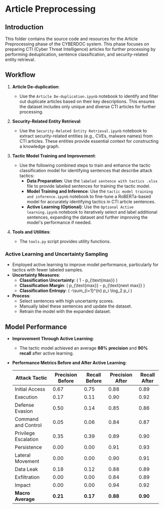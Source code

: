 # Article Preprocessing

## Introduction

This folder contains the source code and resources for the Article Preprocessing phase of the CYBERDOC system. This phase focuses on preparing CTI (Cyber Threat Intelligence) articles for further processing by performing deduplication, sentence classification, and security-related entity retrieval.

## Workflow

1. **Article De-duplication**:
   - Use the `Article De-duplication.ipynb` notebook to identify and filter out duplicate articles based on their key descriptions. This ensures the dataset includes only unique and diverse CTI articles for further processing.

2. **Security-Related Entity Retrieval**:
   - Use the `Security-Related Entity Retrieval.ipynb` notebook to extract security-related entities (e.g., CVEs, malware names) from CTI articles. These entities provide essential context for constructing a knowledge graph.

3. **Tactic Model Training and Improvement**:
   - Use the following combined steps to train and enhance the tactic classification model for identifying sentences that describe attack tactics:
     - **Data Preparation**: Use the `labeled sentence with tactics .xlsx` file to provide labeled sentences for training the tactic model.
     - **Model Training and Inference**: Use the `tactic model training and inference.ipynb` notebook to fine-tune a RoBERTa-based model for accurately identifying tactics in CTI article sentences.
     - **Active Learning (Optional)**: Use the `Optional Active learning.ipynb` notebook to iteratively select and label additional sentences, expanding the dataset and further improving the model's performance if needed.

4. **Tools and Utilities**:
   - The `tools.py` script provides utility functions.


### Active Learning and Uncertainty Sampling

- Employed active learning to improve model performance, particularly for tactics with fewer labeled samples.
- **Uncertainty Measures**:
  - **Classification Uncertainty**: \( 1 - p_{\text{max}} \)
  - **Classification Margin**: \( p_{\text{max}} - p_{\text{next max}} \)
  - **Classification Entropy**: \( -\sum_{i=1}^{n} p_i \log_2 p_i \)
- **Process**:
  - Select sentences with high uncertainty scores.
  - Manually label these sentences and update the dataset.
  - Retrain the model with the expanded dataset.

## Model Performance

- **Improvement Through Active Learning**:
  - The tactic model achieved an average **88% precision** and **90% recall** after active learning.
- **Performance Metrics Before and After Active Learning**:

  | Attack Tactic       | Precision Before | Recall Before | Precision After | Recall After |
  |---------------------|------------------|---------------|-----------------|--------------|
  | Initial Access      | 0.67             | 0.75          | 0.88            | 0.89         |
  | Execution           | 0.17             | 0.11          | 0.90            | 0.92         |
  | Defense Evasion     | 0.50             | 0.14          | 0.85            | 0.86         |
  | Command and Control | 0.05             | 0.06          | 0.84            | 0.87         |
  | Privilege Escalation| 0.35             | 0.39          | 0.89            | 0.90         |
  | Persistence         | 0.00             | 0.00          | 0.91            | 0.93         |
  | Lateral Movement    | 0.00             | 0.00          | 0.90            | 0.91         |
  | Data Leak           | 0.18             | 0.12          | 0.88            | 0.89         |
  | Exfiltration        | 0.00             | 0.00          | 0.84            | 0.89         |
  | Impact              | 0.00             | 0.00          | 0.94            | 0.92         |
  | **Macro Average**   | **0.21**         | **0.17**      | **0.88**        | **0.90**     |


